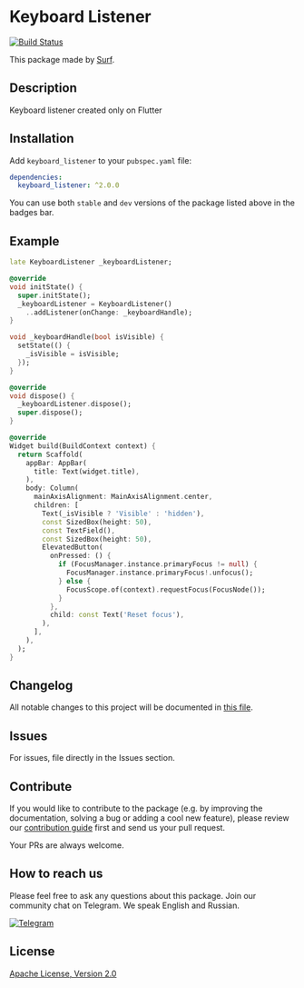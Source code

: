 # Keyboard Listener

[![Build Status](https://shields.io/github/workflow/status/surfstudio/SurfGear/build?logo=github&logoColor=white)](https://github.com/surfstudio/SurfGear/tree/main/packages/keyboard_listener)

This package made by [Surf](https://surf.ru).

## Description

Keyboard listener created only on Flutter

## Installation

Add `keyboard_listener` to your `pubspec.yaml` file:

```yaml
dependencies:
  keyboard_listener: ^2.0.0
```

You can use both `stable` and `dev` versions of the package listed above in the badges bar.

## Example

```dart
late KeyboardListener _keyboardListener;

@override
void initState() {
  super.initState();
  _keyboardListener = KeyboardListener()
    ..addListener(onChange: _keyboardHandle);
}

void _keyboardHandle(bool isVisible) {
  setState(() {
    _isVisible = isVisible;
  });
}

@override
void dispose() {
  _keyboardListener.dispose();
  super.dispose();
}

@override
Widget build(BuildContext context) {
  return Scaffold(
    appBar: AppBar(
      title: Text(widget.title),
    ),
    body: Column(
      mainAxisAlignment: MainAxisAlignment.center,
      children: [
        Text(_isVisible ? 'Visible' : 'hidden'),
        const SizedBox(height: 50),
        const TextField(),
        const SizedBox(height: 50),
        ElevatedButton(
          onPressed: () {
            if (FocusManager.instance.primaryFocus != null) {
              FocusManager.instance.primaryFocus!.unfocus();
            } else {
              FocusScope.of(context).requestFocus(FocusNode());
            }
          },
          child: const Text('Reset focus'),
        ),
      ],
    ),
  );
}
```

## Changelog

All notable changes to this project will be documented in [this file](./CHANGELOG.md).

## Issues

For issues, file directly in the Issues section.

## Contribute

If you would like to contribute to the package (e.g. by improving the documentation, solving a bug or adding a cool new feature), please review our [contribution guide](../../CONTRIBUTING.md) first and send us your pull request.

Your PRs are always welcome.

## How to reach us

Please feel free to ask any questions about this package. Join our community chat on Telegram. We speak English and Russian.

[![Telegram](https://img.shields.io/badge/chat-on%20Telegram-blue.svg)](https://t.me/SurfGear)

## License

[Apache License, Version 2.0](https://www.apache.org/licenses/LICENSE-2.0)
